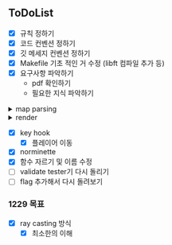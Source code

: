 ## ToDoList

- [x] 규칙 정하기
- [x] 코드 컨벤션 정하기
- [x] 깃 메세지 컨벤션 정하기
- [x] Makefile 기초 적인 거 수정 (libft 컴파일 추가 등)
- [x] 요구사항 파악하기
	- pdf 확인하기
	- 필요한 지식 파악하기

<details>
<summary>map parsing</summary>

- [x] map parsing
	- [x] 파일 .cub로 끝나는 지 확인
	- [x] 파일 열고 open 예외처리
	- [x] 파일 다 읽어오기
	- [x] 텍스저 저장
		- [x] 중복 처리
		- [x] 개수 처리
		- [x] 텍스처 파일이 있는지
			- [x] mlx_xpm_to_image 함수 사용하기
			- [x] 예외 처리 하기
		- [x] 텍스처 파일 이름 저장
	- [x] 맵 저장
		- [x] 맵 패딩
		- [x] 맵 유효성 체크
    		- [x] 중간에 이상한 값
    		- [x] 중간에 개행
    		- [x] 벽이 뚫려있음 (0의 벡터에 ' '가 있을 경우)
		- [x] 플레이어 정보
	- [x] 릭 체크하기
    - [x] error 처리하기
        - [x] 테스터기 돌려보기
        - [x] error message 수정
</details>

<details>
<summary>render</summary>

- [x] mlx
	- [x] mlx init
	- [x] new window
	- [x] texture.xpm 파일 추가
	- [x] mlx put img
		- destroy 하고, 새로 init 해주고
	- [x] esc, x button hooking
- [x] ray casting
	- [x] wall
		- [x] 처음 방향 설정
		- [x] hit 지점 찾기
		- [x] 이미지 버퍼에 텍스처 담기
		- [x] 화면 프린트
		- [x] 방향 바뀌는 거
			- [x] 회전 행렬 공식 갖다 쓰기
	- [x] floor & ceiling
		- [x] 바닥과 천장 칠하기
	- [x] color 지우기
		- 더 어둡게 바꿔주던 것

</details>

- [x] key hook
	- [x] 플레이어 이동

- [x] norminette
- [x] 함수 자르기 및 이름 수정
- [ ] validate tester기 다시 돌리기
- [ ] flag 추가해서 다시 돌려보기

### 1229 목표

- [x]  ray casting 방식
	- [x] 최소한의 이해
